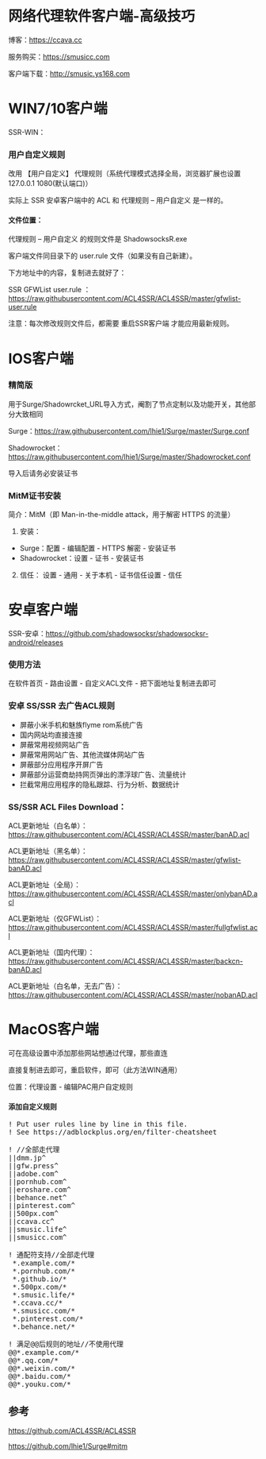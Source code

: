 # 网络代理软件客户端-高级技巧

博客：https://ccava.cc

服务购买：https://smusicc.com

客户端下载：http://smusic.ys168.com

# WIN7/10客户端

SSR-WIN：

### 用户自定义规则

改用 【用户自定义】 代理规则（系统代理模式选择全局，浏览器扩展也设置 127.0.0.1 1080(默认端口)）

实际上 SSR 安卓客户端中的 ACL 和 代理规则 – 用户自定义 是一样的。

#### 文件位置：

代理规则 – 用户自定义 的规则文件是 ShadowsocksR.exe 

客户端文件同目录下的 user.rule 文件（如果没有自己新建）。

下方地址中的内容，复制进去就好了：

SSR GFWList user.rule ：https://raw.githubusercontent.com/ACL4SSR/ACL4SSR/master/gfwlist-user.rule

注意：每次修改规则文件后，都需要 重启SSR客户端 才能应用最新规则。

# IOS客户端

### 精简版

用于Surge/Shadowrcket_URL导入方式，阉割了节点定制以及功能开关，其他部分大致相同

Surge：https://raw.githubusercontent.com/lhie1/Surge/master/Surge.conf

Shadowrocket：https://raw.githubusercontent.com/lhie1/Surge/master/Shadowrocket.conf

导入后请务必安装证书

### MitM证书安装

简介：MitM（即 Man-in-the-middle attack，用于解密 HTTPS 的流量）

1. 安装：
* Surge：配置 - 编辑配置 - HTTPS 解密 - 安装证书
* Shadowrocket：设置 - 证书 - 安装证书

2. 信任：
设置 - 通用 - 关于本机 - 证书信任设置 - 信任

# 安卓客户端

SSR-安卓：https://github.com/shadowsocksr/shadowsocksr-android/releases

### 使用方法

在软件首页 - 路由设置 - 自定义ACL文件 - 把下面地址复制进去即可

### 安卓 SS/SSR 去广告ACL规则

* 屏蔽小米手机和魅族flyme rom系统广告
* 国内网站均直接连接
* 屏蔽常用视频网站广告
* 屏蔽常用网站广告、其他流媒体网站广告
* 屏蔽部分应用程序开屏广告
* 屏蔽部分运营商劫持网页弹出的漂浮球广告、流量统计
* 拦截常用应用程序的隐私跟踪、行为分析、数据统计

### SS/SSR ACL Files Download：

ACL更新地址（白名单）：https://raw.githubusercontent.com/ACL4SSR/ACL4SSR/master/banAD.acl

ACL更新地址（黑名单）：https://raw.githubusercontent.com/ACL4SSR/ACL4SSR/master/gfwlist-banAD.acl

ACL更新地址（全局）：https://raw.githubusercontent.com/ACL4SSR/ACL4SSR/master/onlybanAD.acl

ACL更新地址（仅GFWList）：https://raw.githubusercontent.com/ACL4SSR/ACL4SSR/master/fullgfwlist.acl

ACL更新地址（国内代理）：https://raw.githubusercontent.com/ACL4SSR/ACL4SSR/master/backcn-banAD.acl

ACL更新地址（白名单，无去广告）：https://raw.githubusercontent.com/ACL4SSR/ACL4SSR/master/nobanAD.acl

# MacOS客户端

可在高级设置中添加那些网站想通过代理，那些直连

直接复制进去即可，重启软件，即可（此方法WIN通用）

位置：代理设置 - 编辑PAC用户自定规则

#### 添加自定义规则

<pre>
! Put user rules line by line in this file.
! See https://adblockplus.org/en/filter-cheatsheet

! //全部走代理
||dmm.jp^
||gfw.press^
||adobe.com^
||pornhub.com^
||eroshare.com^
||behance.net^
||pinterest.com^
||500px.com^
||ccava.cc^
||smusic.life^
||smusicc.com^

! 通配符支持//全部走代理
 *.example.com/*
 *.pornhub.com/*
 *.github.io/*
 *.500px.com/*
 *.smusic.life/*
 *.ccava.cc/*
 *.smusicc.com/*
 *.pinterest.com/*
 *.behance.net/*

! 满足@@后规则的地址//不使用代理
@@*.example.com/*
@@*.qq.com/*
@@*.weixin.com/*
@@*.baidu.com/*
@@*.youku.com/*
</pre>

## 参考
https://github.com/ACL4SSR/ACL4SSR

https://github.com/lhie1/Surge#mitm




